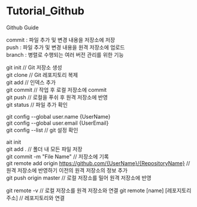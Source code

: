 # Tutorial_Github
Github Guide

commit : 파일 추가 및 변경 내용을 저장소에 저장 <br/>
push : 파일 추가 및 변경 내용을 원격 저장소에 업로드 <br/>
branch : 병렬로 수행되는 여러 버전 관리를 위한 기능 <br/>


git init // Git 저장소 생성 <br/>
git clone // Git 레포지토리 복제 <br/>
git add // 인덱스 추가 <br/>
git commit // 작업 후 로컬 저장소에 commit <br/>
git push // 로컬을 푸쉬 후 원격 저장소에 반영 <br/>
git status // 파일 추가 확인 <br/>

git config --global user.name {UserName} <br/>
git config --global user.email {UserEmail} <br/>
git config --list // git 설정 확인 <br/>

ait init <br/>
git add . // 폴더 내 모든 파일 저장 <br/>
git commit -m "File Name" // 저장소에 기록 <br/>
git remote add origin https://github.com/{UserName}/{RepositoryName} // 원격 저장소에 반영하기 이전의 원격 저장소의 정보 추가 <br/>
git push origin master // 로컬 저장소를 밀어 원격 저장소에 반영 <br/>


git remote -v // 로컬 저장소를 원격 저장소와 연결
git remote [name] [레포지토리 주소] // 레포지토리와 연결



